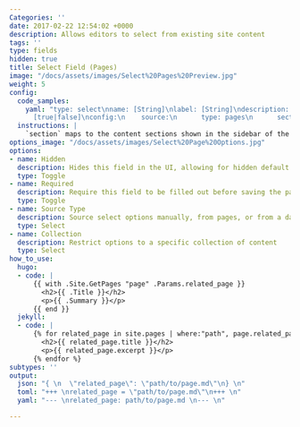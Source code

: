 ```yaml
---
Categories: ''
date: 2017-02-22 12:54:02 +0000
description: Allows editors to select from existing site content
tags: ''
type: fields
hidden: true
title: Select Field (Pages)
image: "/docs/assets/images/Select%20Pages%20Preview.jpg"
weight: 5
config:
  code_samples:
    yaml: "type: select\nname: [String]\nlabel: [String]\ndescription: [String] \nhidden:
      [true|false]\nconfig:\n    source:\n      type: pages\n      section: [String]\n"
  instructions: |
    `section` maps to the content sections shown in the sidebar of the CMS.
options_image: "/docs/assets/images/Select%20Page%20Options.jpg"
options:
- name: Hidden
  description: Hides this field in the UI, allowing for hidden default values.
  type: Toggle
- name: Required
  description: Require this field to be filled out before saving the page.
  type: Toggle
- name: Source Type
  description: Source select options manually, from pages, or from a data file.
  type: Select
- name: Collection
  description: Restrict options to a specific collection of content
  type: Select
how_to_use:
  hugo:
  - code: |
      {{ with .Site.GetPages "page" .Params.related_page }}
        <h2>{{ .Title }}</h2>
        <p>{{ .Summary }}</p>
      {{ end }}
  jekyll:
  - code: |
      {% for related_page in site.pages | where:"path", page.related_page %}
        <h2>{{ related_page.title }}</h2>
        <p>{{ related_page.excerpt }}</p>
      {% endfor %}
subtypes: ''
output:
  json: "{ \n  \"related_page\": \"path/to/page.md\"\n} \n"
  toml: "+++ \nrelated_page = \"path/to/page.md\"\n+++ \n"
  yaml: "--- \nrelated_page: path/to/page.md \n--- \n"

---
```


